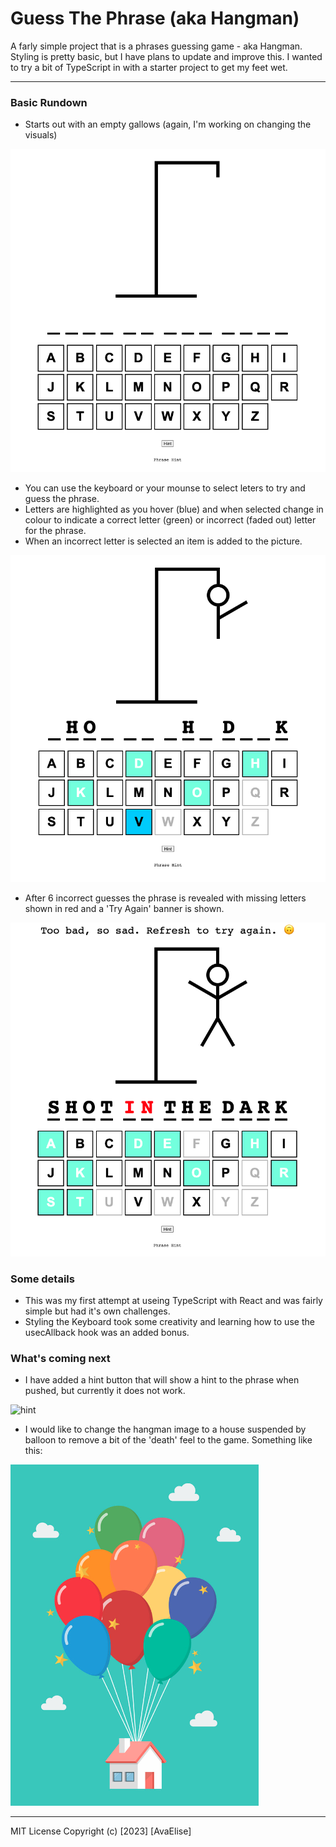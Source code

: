 # Guess The Phrase (aka Hangman)

A farly simple project that is a phrases guessing game - aka Hangman. Styling is pretty basic, but I have plans to update and improve this. I wanted to try a bit of TypeScript in with a starter project to get my feet wet.

---

### Basic Rundown

- Starts out with an empty gallows (again, I'm working on changing the visuals)

![start](./demo_pictures/Screenshot%202023-01-20%20at%203.00.18%20PM.png 'Game Start')

- You can use the keyboard or your mounse to select leters to try and guess the phrase.
- Letters are highlighted as you hover (blue) and when selected change in colour to indicate a correct letter (green) or incorrect (faded out) letter for the phrase.
- When an incorrect letter is selected an item is added to the picture.

![guessing](./demo_pictures/Screenshot%202023-01-20%20at%203.00.54%20PM.png 'Active Keyboard')

- After 6 incorrect guesses the phrase is revealed with missing letters shown in red and a 'Try Again' banner is shown.

![lost](./demo_pictures/Screenshot%202023-01-20%20at%203.02.58%20PM.png 'lost game')

### Some details

- This was my first attempt at useing TypeScript with React and was fairly simple but had it's own challenges.
- Styling the Keyboard took some creativity and learning how to use the usecAllback hook was an added bonus.

### What's coming next

- I have added a hint button that will show a hint to the phrase when pushed, but currently it does not work.

![hint](./demo_pictures/Screenshot%202023-01-20%20at%203.18.46%20PM.png'Hint')

- I would like to change the hangman image to a house suspended by balloon to remove a bit of the 'death' feel to the game. Something like this:

![house](./demo_pictures/Screenshot%202023-01-20%20at%203.05.37%20PM.png 'balloon house')

---

MIT License Copyright (c) [2023] [AvaElise]
